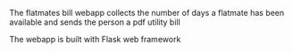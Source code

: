 
The flatmates bill webapp collects the number of days a flatmate has been available and sends the person a pdf utility bill

The webapp is built with Flask web framework